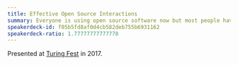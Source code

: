 ```yaml
---
title: Effective Open Source Interactions
summary: Everyone is using open source software now but most people have not figured out how to interact effectively with the open source software community.
speakerdeck-id: f05b5fd8af0d4cb582deb755b6931162
speakerdeck-ratio: 1.77777777777778
---
```

Presented at [Turing Fest](https://www.turingfest.com) in 2017.
